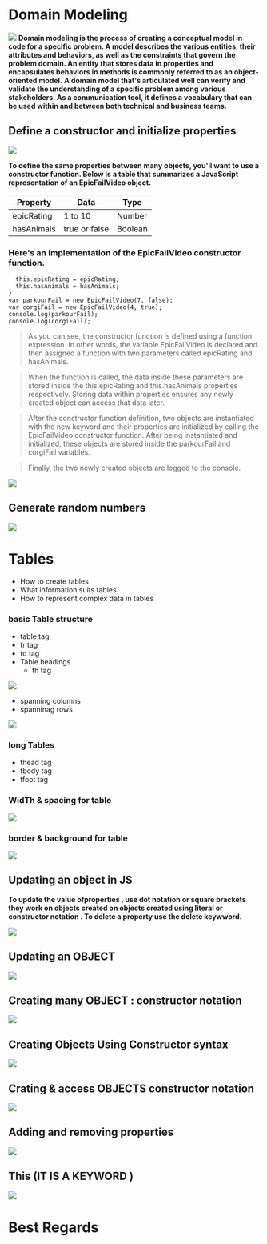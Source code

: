 # Domain Modeling
![](https://miro.medium.com/max/5000/1*UuZRQ57iPmEKsY5wsgGBLA.jpeg)
**Domain modeling is the process of creating a conceptual model in code for a specific problem. A model describes the various entities, their attributes and behaviors, as well as the constraints that govern the problem domain. An entity that stores data in properties and encapsulates behaviors in methods is commonly referred to as an object-oriented model.**
**A domain model that's articulated well can verify and validate the understanding of a specific problem among various stakeholders. As a communication tool, it defines a vocabulary that can be used within and between both technical and business teams.**

## Define a constructor and initialize properties

![](https://i.imgur.com/IduZcBy.png)

**To define the same properties between many objects, you'll want to use a constructor function. Below is a table that summarizes a JavaScript representation of an EpicFailVideo object.**

|Property  |   Data    | 	Type  |
|----------|-----------|----------|
|epicRating| 	1 to 10| 	Number|
|hasAnimals|true or false| 	Boolean|



### Here's an implementation of the EpicFailVideo constructor function.
```var EpicFailVideo = function(epicRating, hasAnimals) {
  this.epicRating = epicRating;
  this.hasAnimals = hasAnimals;
}
var parkourFail = new EpicFailVideo(7, false);
var corgiFail = new EpicFailVideo(4, true);
console.log(parkourFail);
console.log(corgiFail);

```
> As you can see, the constructor function is defined using a function expression. In other words, the variable EpicFailVideo is declared and then assigned a function with two parameters called epicRating and hasAnimals.

> When the function is called, the data inside these parameters are stored inside the this.epicRating and this.hasAnimals properties respectively. Storing data within properties ensures any newly created object can access that data later.

> After the constructor function definition, two objects are instantiated with the new keyword and their properties are initialized by calling the EpicFailVideo constructor function. After being instantiated and initialized, these objects are stored inside the parkourFail and corgiFail variables.

> Finally, the two newly created objects are logged to the console.

![](https://camo.githubusercontent.com/55928963ae0dc919186799ab35c1cd669724ddbeb0658d0ca4b9e79b38e1804e/68747470733a2f2f692e696d6775722e636f6d2f47326250456c462e706e67)

## Generate random numbers
![](https://i.stack.imgur.com/nIHGJ.png)

# Tables
* How to create tables
* What information suits tables
* How to represent complex data in tables

### basic Table structure
* table tag 
* tr tag 
* td tag 
* Table headings 
    * th tag 

![](https://www.thedataschool.com.au/wp-content/uploads/2018/10/HTML-table-.png)

* spanning columns
* spanninag rows

![](https://i.stack.imgur.com/Uvzmu.jpg)

### long Tables
* thead tag 
* tbody tag 
* tfoot tag

### WidTh & spacing for table
![](https://i.stack.imgur.com/He8mJ.png)

### border & background for table
![](https://lh3.googleusercontent.com/proxy/6bMuve8YOce1IFqx0pbmtPwVIovnS0BwlFHce2TcBvxHaUW07_drsCUlciejSZpRxw3sTOhEZma4Xiu7v_Po6Th4VHS6y8GZSwZM6ie3) 

## Updating an object in JS
**To update the value ofproperties , use dot notation or square brackets they work on objects created on objects created using literal or constructor notation . To delete a property use the delete keywword.**

![](https://i.stack.imgur.com/N1odX.png)

## Updating an OBJECT
![](https://www.codegrepper.com/codeimages/how-to-change-object-value-in-javascript.png)

## Creating many OBJECT : constructor notation
![](https://miro.medium.com/max/4096/1*KYFTHD69xtacnwbKRyFuqQ.png)

## Creating Objects Using Constructor syntax
![](https://csawesome.runestone.academy/runestone/books/published/csawesome/_images/worldConstructors.png)

## Crating & access OBJECTS constructor notation
![](https://miro.medium.com/max/1720/1*NnC4CgrM9CLzYflkmEZLQw.png)

## Adding and removing properties
![](https://flaviocopes.com/how-to-remove-object-property-javascript/delete-object-property.png)

## This (IT IS A KEYWORD )
![](https://www.tutorialsteacher.com/Content/images/oo-js/this-global.png)

# Best Regards 